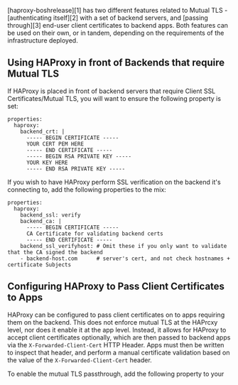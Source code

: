 [haproxy-boshrelease][1] has two different features related to Mutual TLS -
[authenticating itself][2] with a set of backend servers, and [passing through][3]
end-user client certificates to backend apps. Both features can be used
on their own, or in tandem, depending on the requirements of the infrastructure
deployed.

## Using HAProxy in front of Backends that require Mutual TLS

If HAProxy is placed in front of backend servers that require
Client SSL Certificates/Mutual TLS, you will want to ensure the
following property is set:

```
properties:
  haproxy:
    backend_crt: |
      ----- BEGIN CERTIFICATE -----
      YOUR CERT PEM HERE
      ----- END CERTIFICATE -----
      ----- BEGIN RSA PRIVATE KEY -----
      YOUR KEY HERE
      ----- END RSA PRIVATE KEY -----
```

If you wish to have HAProxy perform SSL verification on the backend
it's connecting to, add the following properties to the mix:

```
properties:
  haproxy:
    backend_ssl: verify
    backend_ca: |
      ----- BEGIN CERTIFICATE -----
      CA Certificate for validating backend certs
      ----- END CERTIFICATE -----
    backend_ssl_verifyhost: # Omit these if you only want to validate that the CA signed the backend
    - backend-host.com      # server's cert, and not check hostnames + certificate Subjects
```

## Configuring HAProxy to Pass Client Certificates to Apps

HAProxy can be configured to pass client certificates on to apps requiring them on the backend.
This does not enforce mutual TLS at the HAPrcxy level, nor does it enable it at the app level.
Instead, it allows for HAProxy to accept client certificates optionally, which are then passed to
backend apps via the `X-Forwarded-Client-Cert` HTTP Header. Apps must then be written to inspect that
header, and perform a manual certificate validation based on the value of the `X-Forwarded-Client-Cert`
header.

To enable the mutual TLS passthrough, add the following property to your